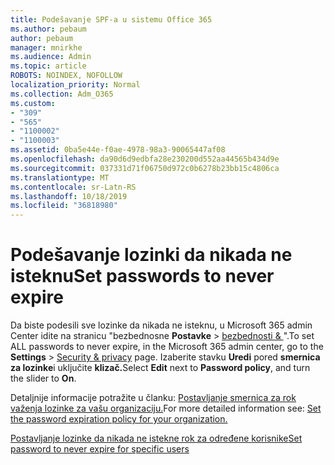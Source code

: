 ```yaml
---
title: Podešavanje SPF-a u sistemu Office 365
ms.author: pebaum
author: pebaum
manager: mnirkhe
ms.audience: Admin
ms.topic: article
ROBOTS: NOINDEX, NOFOLLOW
localization_priority: Normal
ms.collection: Adm_O365
ms.custom:
- "309"
- "565"
- "1100002"
- "1100003"
ms.assetid: 0ba5e44e-f0ae-4978-98a3-90065447af08
ms.openlocfilehash: da90d6d9edbfa28e230200d552aa44565b434d9e
ms.sourcegitcommit: 037331d71f06750d972c0b6278b23bb15c4806ca
ms.translationtype: MT
ms.contentlocale: sr-Latn-RS
ms.lasthandoff: 10/18/2019
ms.locfileid: "36818980"
---
```

# <a name="set-passwords-to-never-expire"></a><span data-ttu-id="9a275-102">Podešavanje lozinki da nikada ne isteknu</span><span class="sxs-lookup"><span data-stu-id="9a275-102">Set passwords to never expire</span></span>

<span data-ttu-id="9a275-103">Da biste podesili sve lozinke da nikada ne isteknu, u Microsoft 365 admin Center idite na stranicu "bezbednosne **Postavke** > [bezbednosti &amp; ](https://portal.office.com/adminportal/home#/settings/security) ".</span><span class="sxs-lookup"><span data-stu-id="9a275-103">To set ALL passwords to never expire, in the Microsoft 365 admin center, go to the **Settings** > [Security &amp; privacy](https://portal.office.com/adminportal/home#/settings/security) page.</span></span> <span data-ttu-id="9a275-104">Izaberite stavku **Uredi** pored **smernica za lozinke**i uključite **klizač.**</span><span class="sxs-lookup"><span data-stu-id="9a275-104">Select **Edit** next to **Password policy**, and turn the slider to **On**.</span></span>
  
<span data-ttu-id="9a275-105">Detaljnije informacije potražite u članku: [Postavljanje smernica za rok važenja lozinke za vašu organizaciju.](https://docs.microsoft.com/office365/admin/manage/set-password-expiration-policy)</span><span class="sxs-lookup"><span data-stu-id="9a275-105">For more detailed information see: [Set the password expiration policy for your organization.](https://docs.microsoft.com/office365/admin/manage/set-password-expiration-policy)</span></span>
  
[<span data-ttu-id="9a275-106">Postavljanje lozinke da nikada ne istekne rok za određene korisnike</span><span class="sxs-lookup"><span data-stu-id="9a275-106">Set password to never expire for specific users</span></span>](https://docs.microsoft.com/office365/admin/add-users/set-password-to-never-expire)
  
